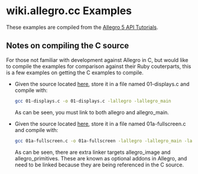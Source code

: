 # wiki.allegro.cc Examples

These examples are compiled from the
[Allegro 5 API Tutorials](https://wiki.allegro.cc/index.php?title=Allegro_5_API_Tutorials).

## Notes on compiling the C source

For those not familiar with development against Allegro in C, but would like to
compile the examples for comparison against their Ruby couterparts, this is a
few examples on getting the C examples to compile.

- Given the source located [here](https://wiki.allegro.cc/index.php?title=Allegro_5_Tutorial/Displays),
  store it in a file named 01-displays.c and compile with:

  ```sh
  gcc 01-displays.c -o 01-displays.c -lallegro -lallegro_main
  ```

  As can be seen, you must link to both allegro and allegro_main.

- Given the source located [here](https://wiki.allegro.cc/index.php?title=Creating_a_fullscreen_display_with_maximum/minimum_resolution),
  store it in a file named 01a-fullscreen.c and compile with:

  ```sh
  gcc 01a-fullscreen.c -o 01a-fullscreen -lallegro -lallegro_main -lallegro_image -lallegro_primitives
  ```

  As can be seen, there are extra linker targets allegro_image and allegro_primitives.
  These are known as optional addons in Allegro, and need to be linked because
  they are being referenced in the C source.

